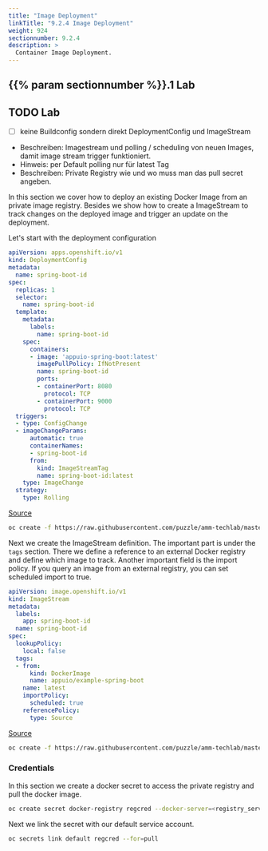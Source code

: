 ```yaml
---
title: "Image Deployment"
linkTitle: "9.2.4 Image Deployment"
weight: 924
sectionnumber: 9.2.4
description: >
  Container Image Deployment.
---
```



## {{% param sectionnumber %}}.1 Lab


## TODO Lab

* [ ] keine Buildconfig sondern direkt DeploymentConfig und ImageStream
* Beschreiben: Imagestream und polling / scheduling von neuen Images, damit image stream trigger funktioniert.
* Hinweis: per Default polling nur für latest Tag
* Beschreiben: Private Registry wie und wo muss man das pull secret angeben.


In this section we cover how to deploy an existing Docker Image from an private image registry. Besides we show how to create a ImageStream to track changes on the deployed image and trigger an update on the deployment.

Let's start with the deployment configuration

```YAML
apiVersion: apps.openshift.io/v1
kind: DeploymentConfig
metadata:
  name: spring-boot-id
spec:
  replicas: 1
  selector:
    name: spring-boot-id
  template:
    metadata:
      labels:
        name: spring-boot-id
    spec:
      containers:
      - image: 'appuio-spring-boot:latest'
        imagePullPolicy: IfNotPresent
        name: spring-boot-id
        ports:
        - containerPort: 8080
          protocol: TCP
        - containerPort: 9000
          protocol: TCP
  triggers:
  - type: ConfigChange
  - imageChangeParams:
      automatic: true
      containerNames:
      - spring-boot-id
      from:
        kind: ImageStreamTag
        name: spring-boot-id:latest
    type: ImageChange  
  strategy:
    type: Rolling  
```

[Source](https://raw.githubusercontent.com/puzzle/amm-techlab/master/content/en/docs/additional/build-types/image/deploymentConfig.yaml)

```BASH
oc create -f https://raw.githubusercontent.com/puzzle/amm-techlab/master/content/en/docs/additional/build-types/image/deploymentConfig.yaml
```

Next we create the ImageStream definition. The important part is under the `tags` section. There we define a reference to an external Docker registry and define which image to track. Another important field is the import policy. If you query an image from an external registry, you can set scheduled import to true.

```YAML
apiVersion: image.openshift.io/v1
kind: ImageStream
metadata:
  labels:
    app: spring-boot-id
  name: spring-boot-id
spec:
  lookupPolicy:
    local: false
  tags:
  - from:
      kind: DockerImage
      name: appuio/example-spring-boot
    name: latest
    importPolicy:
      scheduled: true
    referencePolicy:
      type: Source
```

[Source](https://raw.githubusercontent.com/puzzle/amm-techlab/master/content/en/docs/additional/build-types/image/imageStream.yaml)

```BASH
oc create -f https://raw.githubusercontent.com/puzzle/amm-techlab/master/content/en/docs/additional/build-types/image/imageStream.yaml
```


### Credentials

In this section we create a docker secret to access the private registry and pull the docker image.

```BASH
oc create secret docker-registry regcred --docker-server=<registry_server> --docker-username=<user_name> --docker-password=<password> --docker-email=<email>
```

Next we link the secret with our default service account.

```BASH
oc secrets link default regcred --for=pull
```
